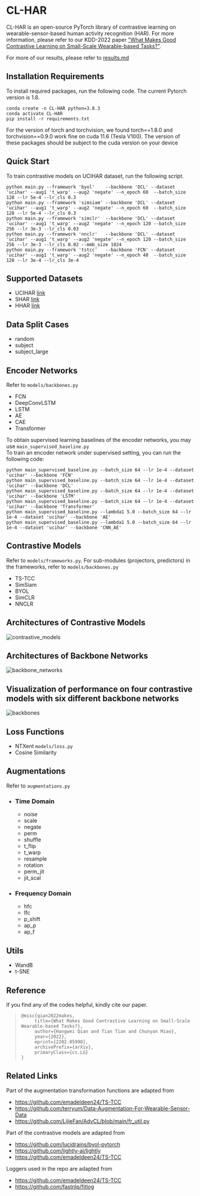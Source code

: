 # CL-HAR

CL-HAR is an open-source PyTorch library of contrastive learning on wearable-sensor-based human activity recognition (HAR). For more information, please refer to our KDD-2022 paper ["What Makes Good Contrastive Learning on Small-Scale Wearable-based Tasks?"](https://arxiv.org/abs/2202.05998 ).

For more of our results, please refer to [results.md](results.md)

## Installation Requirements
To install required packages, run the following code. The current Pytorch version is 1.8.

```
conda create -n CL-HAR python=3.8.3
conda activate CL-HAR
pip install -r requirements.txt
```

For the version of torch and torchvision, we found torch==1.8.0 and torchvision==0.9.0 work fine on cuda 11.6 (Tesla V100). The version of these packages should be subject to the cuda version on your device


## Quick Start
To train contrastive models on UCIHAR dataset, run the following script.
```
python main.py --framework 'byol'    --backbone 'DCL' --dataset 'ucihar' --aug1 't_warp' --aug2 'negate' --n_epoch 60  --batch_size 128 --lr 5e-4 --lr_cls 0.3
python main.py --framework 'simsiam' --backbone 'DCL' --dataset 'ucihar' --aug1 't_warp' --aug2 'negate' --n_epoch 60  --batch_size 128 --lr 5e-4 --lr_cls 0.3
python main.py --framework 'simclr'  --backbone 'DCL' --dataset 'ucihar' --aug1 't_warp' --aug2 'negate' --n_epoch 120 --batch_size 256 --lr 3e-3 --lr_cls 0.03
python main.py --framework 'nnclr'   --backbone 'DCL' --dataset 'ucihar' --aug1 't_warp' --aug2 'negate' --n_epoch 120 --batch_size 256 --lr 3e-3 --lr_cls 0.02 --mmb_size 1024 
python main.py --framework 'tstcc'   --backbone 'FCN' --dataset 'ucihar' --aug1 't_warp' --aug2 'negate' --n_epoch 40  --batch_size 128 --lr 3e-4 --lr_cls 3e-4
```


## Supported Datasets
- UCIHAR [link](https://archive.ics.uci.edu/ml/datasets/human+activity+recognition+using+smartphones)
- SHAR [link](http://www.sal.disco.unimib.it/technologies/unimib-shar/)
- HHAR [link](http://archive.ics.uci.edu/ml/datasets/heterogeneity+activity+recognition)

## Data Split Cases
- random 
- subject
- subject_large


## Encoder Networks
Refer to ```models/backbones.py```
- FCN
- DeepConvLSTM
- LSTM
- AE
- CAE
- Transformer

To obtain supervised learning baselines of the encoder networks, you may use ```main_supervised_baseline.py```
<br>To train an encoder network under supervised setting, you can run the following code:
```angular2html
python main_supervised_baseline.py --batch_size 64 --lr 1e-4 --dataset 'ucihar' --backbone 'FCN' 
python main_supervised_baseline.py --batch_size 64 --lr 1e-4 --dataset 'ucihar' --backbone 'DCL' 
python main_supervised_baseline.py --batch_size 64 --lr 1e-4 --dataset 'ucihar' --backbone 'LSTM' 
python main_supervised_baseline.py --batch_size 64 --lr 1e-4 --dataset 'ucihar' --backbone 'Transformer' 
python main_supervised_baseline.py --lambda1 5.0 --batch_size 64 --lr 1e-4 --dataset 'ucihar' --backbone 'AE'
python main_supervised_baseline.py --lambda1 5.0 --batch_size 64 --lr 1e-4 --dataset 'ucihar' --backbone 'CNN_AE'
```
## Contrastive Models
Refer to ```models/frameworks.py```. For sub-modules (projectors, predictors) in the frameworks, refer to ```models/backbones.py```
- TS-TCC 
- SimSiam
- BYOL
- SimCLR
- NNCLR

## Architectures of Contrastive Models
![contrastive_models](figures/contrastive_models.png)

## Architectures of Backbone Networks
![backbone_networks](figures/backbone_networks.png)

## Visualization of performance on four contrastive models with six different backbone networks
![backbones](figures/backbones.png)

## Loss Functions
- NTXent ```models/loss.py```
- Cosine Similarity

## Augmentations
Refer to ```augmentations.py```
- ### Time Domain
  - noise
  - scale
  - negate
  - perm
  - shuffle
  - t\_flip
  - t\_warp
  - resample
  - rotation
  - perm\_jit
  - jit\_scal

- ### Frequency Domain
  - hfc
  - lfc
  - p\_shift
  - ap\_p
  - ap\_f

## Utils
- WandB
- t-SNE


## Reference
If you find any of the codes helpful, kindly cite our paper.

> ```
>@misc{qian2022makes,
>      title={What Makes Good Contrastive Learning on Small-Scale Wearable-based Tasks?},
>      author={Hangwei Qian and Tian Tian and Chunyan Miao},
>      year={2022},
>      eprint={2202.05998},
>      archivePrefix={arXiv},
>      primaryClass={cs.LG}
>}
> ```


## Related Links
Part of the augmentation transformation functions are adapted from
- https://github.com/emadeldeen24/TS-TCC
- https://github.com/terryum/Data-Augmentation-For-Wearable-Sensor-Data
- https://github.com/LijieFan/AdvCL/blob/main/fr_util.py

Part of the contrastive models are adapted from 
- https://github.com/lucidrains/byol-pytorch
- https://github.com/lightly-ai/lightly
- https://github.com/emadeldeen24/TS-TCC

Loggers used in the repo are adapted from 
- https://github.com/emadeldeen24/TS-TCC
- https://github.com/fastnlp/fitlog
